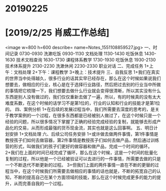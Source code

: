 # 20190225

# [2019/2/25 肖威工作总结]
<image w=800 h=600 describe= name=Notes_1551108859527.jpg>
一、时间记录
0730-0930 洗漱吃饭
0930-1130 文档处理
1130-1430 吃饭休息
1430-1630 技术文档查询
1630-1730 课程体系教学
1730-1930 吃饭休息
1930-2130 技术体系提升
2130-2230 洗漱休闲
2230-2330 职业对话
二、完成任务
1+上午：文档处理
2+下午：课程教学
3+晚上：技术提升
三、自我反思
1+我们在真实的世界当中处得越久，很多行业的话其实早已经存在，那么在这个时候如果说我们想要去，做相应的行业，核心是在于选择行业路径，然后把过去别的行业当中所做的事情把它梳理一下，我们想要去做什么行业就会变得很清晰，所以其实没有什么东西是别人没有做过的，我们仅仅重新去做了一遍，所以，有的时候真的没有太大难度系数，在这个时候的话学习不是第1位的，行业的认知和行业的技能才是第1位的。
四、案例分析
1+在后续的发展过程当中，我们所需要去深度的思考的，是关于教学案例的一个过程，在很多东西都是已经被别人做过了，在这个时候只是一个经验的问题，所以很多情况下掌握了正确的经验完成经验的复制，就能够去形成产品化的交易，从而形成最强的货币现金流，其实也就是这么回事啊。
五、明日计划安排
1+文档处理
六、后续公司任务安排
1+或许做去做两件事情，第1件事情是教授孩子们如何去做容器，第2件事情是教授孩子们如何去做产品，然后通过训练营的形式，叫做我们的孩子们更好的做容器和做产品，完成一个时间的循环。
2+我们在上面的时间已经完成了循环，那么在这个时候，这是一个时间的批量化复制的过程，所以他是一个已经被验证可以去进行的一件事情，所需要去做的只是一个不断迭代不断更新的过程。
3+但我们上面的两件事情一直在不断的更替的过程当中，在这个时候我们所需要去做相应的事情的话也就是，不断的拓宽自己的认知，不断的提高自己在某个方面领域的技能，那么在这个时候完成更多的能力的提升，从而完善自我的一个过程。
